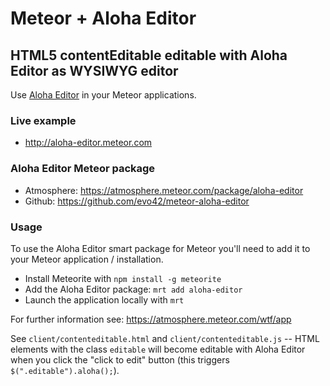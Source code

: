 # Meteor + Aloha Editor

## HTML5 contentEditable editable with Aloha Editor as WYSIWYG editor

Use [Aloha Editor](http://aloha-editor.org) in your Meteor applications.

### Live example
* http://aloha-editor.meteor.com

### Aloha Editor Meteor package
* Atmosphere: https://atmosphere.meteor.com/package/aloha-editor
* Github: https://github.com/evo42/meteor-aloha-editor

### Usage
To use the Aloha Editor smart package for Meteor you'll need to add it to your Meteor application / installation.

* Install Meteorite with `npm install -g meteorite`
* Add the Aloha Editor package: `mrt add aloha-editor`
* Launch the application locally with `mrt`

For further information see: https://atmosphere.meteor.com/wtf/app


See `client/contenteditable.html` and `client/contenteditable.js` -- HTML
elements with the class `editable` will become editable with Aloha Editor
when you click the "click to edit" button (this triggers
`$(".editable").aloha();`).